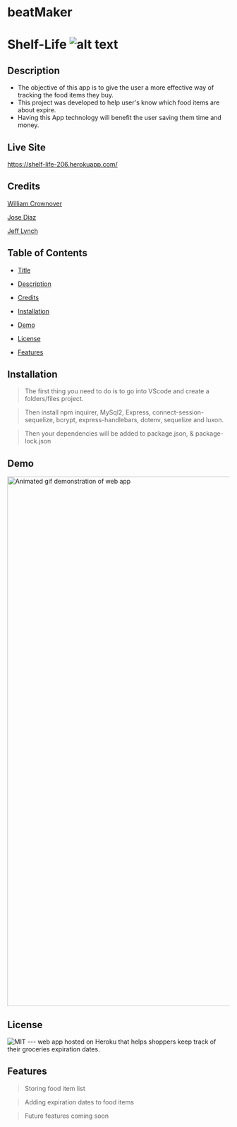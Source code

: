 # beatMaker
# Shelf-Life  ![alt text](https://img.shields.io/badge/Food-Is%20Life-yellow)


## Description

- The objective of this app is to give the user a more effective way of tracking the food items they buy.
- This project was developed to help user's know which food items are about expire.
- Having this App technology will benefit the user saving them time and money.

## Live Site

https://shelf-life-206.herokuapp.com/

## Credits

[William Crownover](https://github.com/WilliamCrownover)   

[Jose Diaz](https://github.com/hotsoup42)    

[Jeff Lynch](https://github.com/kingami34)



## Table of Contents 
- [Title](#Title)

- [Description](#Description)

- [Credits](#Credits)

- [Installation](#installation)

- [Demo](#Demo)

- [License](#license)

- [Features](#Features)

## Installation
>The first thing you need to do is to go into VScode and create a folders/files project. 

>Then install npm inquirer, MySql2, Express, connect-session-sequelize, bcrypt, express-handlebars, dotenv, sequelize and luxon.

>Then your dependencies will be added to package.json, & package-lock.json

## Demo

  <img src="./public/assets/shelflifevideo.gif" width="1200" alt="Animated gif demonstration of web app"/>


## License

 ![MIT](https://img.shields.io/badge/license-MIT-brightgreen)
--- web app hosted on Heroku that helps shoppers keep track of their groceries expiration dates.


## Features
> Storing food item list

> Adding expiration dates to food items

> Future features coming soon

